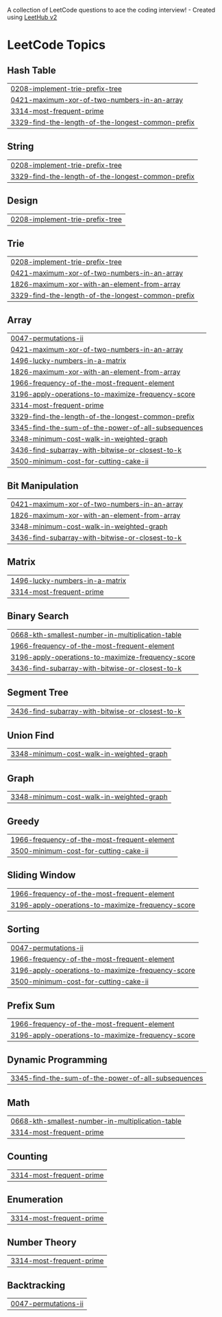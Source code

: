 A collection of LeetCode questions to ace the coding interview! - Created using [LeetHub v2](https://github.com/arunbhardwaj/LeetHub-2.0)
<!---LeetCode Topics Start-->
# LeetCode Topics
## Hash Table
|  |
| ------- |
| [0208-implement-trie-prefix-tree](https://github.com/ShauryaTripathinitrr/LeetCode/tree/master/0208-implement-trie-prefix-tree) |
| [0421-maximum-xor-of-two-numbers-in-an-array](https://github.com/ShauryaTripathinitrr/LeetCode/tree/master/0421-maximum-xor-of-two-numbers-in-an-array) |
| [3314-most-frequent-prime](https://github.com/ShauryaTripathinitrr/LeetCode/tree/master/3314-most-frequent-prime) |
| [3329-find-the-length-of-the-longest-common-prefix](https://github.com/ShauryaTripathinitrr/LeetCode/tree/master/3329-find-the-length-of-the-longest-common-prefix) |
## String
|  |
| ------- |
| [0208-implement-trie-prefix-tree](https://github.com/ShauryaTripathinitrr/LeetCode/tree/master/0208-implement-trie-prefix-tree) |
| [3329-find-the-length-of-the-longest-common-prefix](https://github.com/ShauryaTripathinitrr/LeetCode/tree/master/3329-find-the-length-of-the-longest-common-prefix) |
## Design
|  |
| ------- |
| [0208-implement-trie-prefix-tree](https://github.com/ShauryaTripathinitrr/LeetCode/tree/master/0208-implement-trie-prefix-tree) |
## Trie
|  |
| ------- |
| [0208-implement-trie-prefix-tree](https://github.com/ShauryaTripathinitrr/LeetCode/tree/master/0208-implement-trie-prefix-tree) |
| [0421-maximum-xor-of-two-numbers-in-an-array](https://github.com/ShauryaTripathinitrr/LeetCode/tree/master/0421-maximum-xor-of-two-numbers-in-an-array) |
| [1826-maximum-xor-with-an-element-from-array](https://github.com/ShauryaTripathinitrr/LeetCode/tree/master/1826-maximum-xor-with-an-element-from-array) |
| [3329-find-the-length-of-the-longest-common-prefix](https://github.com/ShauryaTripathinitrr/LeetCode/tree/master/3329-find-the-length-of-the-longest-common-prefix) |
## Array
|  |
| ------- |
| [0047-permutations-ii](https://github.com/ShauryaTripathinitrr/LeetCode/tree/master/0047-permutations-ii) |
| [0421-maximum-xor-of-two-numbers-in-an-array](https://github.com/ShauryaTripathinitrr/LeetCode/tree/master/0421-maximum-xor-of-two-numbers-in-an-array) |
| [1496-lucky-numbers-in-a-matrix](https://github.com/ShauryaTripathinitrr/LeetCode/tree/master/1496-lucky-numbers-in-a-matrix) |
| [1826-maximum-xor-with-an-element-from-array](https://github.com/ShauryaTripathinitrr/LeetCode/tree/master/1826-maximum-xor-with-an-element-from-array) |
| [1966-frequency-of-the-most-frequent-element](https://github.com/ShauryaTripathinitrr/LeetCode/tree/master/1966-frequency-of-the-most-frequent-element) |
| [3196-apply-operations-to-maximize-frequency-score](https://github.com/ShauryaTripathinitrr/LeetCode/tree/master/3196-apply-operations-to-maximize-frequency-score) |
| [3314-most-frequent-prime](https://github.com/ShauryaTripathinitrr/LeetCode/tree/master/3314-most-frequent-prime) |
| [3329-find-the-length-of-the-longest-common-prefix](https://github.com/ShauryaTripathinitrr/LeetCode/tree/master/3329-find-the-length-of-the-longest-common-prefix) |
| [3345-find-the-sum-of-the-power-of-all-subsequences](https://github.com/ShauryaTripathinitrr/LeetCode/tree/master/3345-find-the-sum-of-the-power-of-all-subsequences) |
| [3348-minimum-cost-walk-in-weighted-graph](https://github.com/ShauryaTripathinitrr/LeetCode/tree/master/3348-minimum-cost-walk-in-weighted-graph) |
| [3436-find-subarray-with-bitwise-or-closest-to-k](https://github.com/ShauryaTripathinitrr/LeetCode/tree/master/3436-find-subarray-with-bitwise-or-closest-to-k) |
| [3500-minimum-cost-for-cutting-cake-ii](https://github.com/ShauryaTripathinitrr/LeetCode/tree/master/3500-minimum-cost-for-cutting-cake-ii) |
## Bit Manipulation
|  |
| ------- |
| [0421-maximum-xor-of-two-numbers-in-an-array](https://github.com/ShauryaTripathinitrr/LeetCode/tree/master/0421-maximum-xor-of-two-numbers-in-an-array) |
| [1826-maximum-xor-with-an-element-from-array](https://github.com/ShauryaTripathinitrr/LeetCode/tree/master/1826-maximum-xor-with-an-element-from-array) |
| [3348-minimum-cost-walk-in-weighted-graph](https://github.com/ShauryaTripathinitrr/LeetCode/tree/master/3348-minimum-cost-walk-in-weighted-graph) |
| [3436-find-subarray-with-bitwise-or-closest-to-k](https://github.com/ShauryaTripathinitrr/LeetCode/tree/master/3436-find-subarray-with-bitwise-or-closest-to-k) |
## Matrix
|  |
| ------- |
| [1496-lucky-numbers-in-a-matrix](https://github.com/ShauryaTripathinitrr/LeetCode/tree/master/1496-lucky-numbers-in-a-matrix) |
| [3314-most-frequent-prime](https://github.com/ShauryaTripathinitrr/LeetCode/tree/master/3314-most-frequent-prime) |
## Binary Search
|  |
| ------- |
| [0668-kth-smallest-number-in-multiplication-table](https://github.com/ShauryaTripathinitrr/LeetCode/tree/master/0668-kth-smallest-number-in-multiplication-table) |
| [1966-frequency-of-the-most-frequent-element](https://github.com/ShauryaTripathinitrr/LeetCode/tree/master/1966-frequency-of-the-most-frequent-element) |
| [3196-apply-operations-to-maximize-frequency-score](https://github.com/ShauryaTripathinitrr/LeetCode/tree/master/3196-apply-operations-to-maximize-frequency-score) |
| [3436-find-subarray-with-bitwise-or-closest-to-k](https://github.com/ShauryaTripathinitrr/LeetCode/tree/master/3436-find-subarray-with-bitwise-or-closest-to-k) |
## Segment Tree
|  |
| ------- |
| [3436-find-subarray-with-bitwise-or-closest-to-k](https://github.com/ShauryaTripathinitrr/LeetCode/tree/master/3436-find-subarray-with-bitwise-or-closest-to-k) |
## Union Find
|  |
| ------- |
| [3348-minimum-cost-walk-in-weighted-graph](https://github.com/ShauryaTripathinitrr/LeetCode/tree/master/3348-minimum-cost-walk-in-weighted-graph) |
## Graph
|  |
| ------- |
| [3348-minimum-cost-walk-in-weighted-graph](https://github.com/ShauryaTripathinitrr/LeetCode/tree/master/3348-minimum-cost-walk-in-weighted-graph) |
## Greedy
|  |
| ------- |
| [1966-frequency-of-the-most-frequent-element](https://github.com/ShauryaTripathinitrr/LeetCode/tree/master/1966-frequency-of-the-most-frequent-element) |
| [3500-minimum-cost-for-cutting-cake-ii](https://github.com/ShauryaTripathinitrr/LeetCode/tree/master/3500-minimum-cost-for-cutting-cake-ii) |
## Sliding Window
|  |
| ------- |
| [1966-frequency-of-the-most-frequent-element](https://github.com/ShauryaTripathinitrr/LeetCode/tree/master/1966-frequency-of-the-most-frequent-element) |
| [3196-apply-operations-to-maximize-frequency-score](https://github.com/ShauryaTripathinitrr/LeetCode/tree/master/3196-apply-operations-to-maximize-frequency-score) |
## Sorting
|  |
| ------- |
| [0047-permutations-ii](https://github.com/ShauryaTripathinitrr/LeetCode/tree/master/0047-permutations-ii) |
| [1966-frequency-of-the-most-frequent-element](https://github.com/ShauryaTripathinitrr/LeetCode/tree/master/1966-frequency-of-the-most-frequent-element) |
| [3196-apply-operations-to-maximize-frequency-score](https://github.com/ShauryaTripathinitrr/LeetCode/tree/master/3196-apply-operations-to-maximize-frequency-score) |
| [3500-minimum-cost-for-cutting-cake-ii](https://github.com/ShauryaTripathinitrr/LeetCode/tree/master/3500-minimum-cost-for-cutting-cake-ii) |
## Prefix Sum
|  |
| ------- |
| [1966-frequency-of-the-most-frequent-element](https://github.com/ShauryaTripathinitrr/LeetCode/tree/master/1966-frequency-of-the-most-frequent-element) |
| [3196-apply-operations-to-maximize-frequency-score](https://github.com/ShauryaTripathinitrr/LeetCode/tree/master/3196-apply-operations-to-maximize-frequency-score) |
## Dynamic Programming
|  |
| ------- |
| [3345-find-the-sum-of-the-power-of-all-subsequences](https://github.com/ShauryaTripathinitrr/LeetCode/tree/master/3345-find-the-sum-of-the-power-of-all-subsequences) |
## Math
|  |
| ------- |
| [0668-kth-smallest-number-in-multiplication-table](https://github.com/ShauryaTripathinitrr/LeetCode/tree/master/0668-kth-smallest-number-in-multiplication-table) |
| [3314-most-frequent-prime](https://github.com/ShauryaTripathinitrr/LeetCode/tree/master/3314-most-frequent-prime) |
## Counting
|  |
| ------- |
| [3314-most-frequent-prime](https://github.com/ShauryaTripathinitrr/LeetCode/tree/master/3314-most-frequent-prime) |
## Enumeration
|  |
| ------- |
| [3314-most-frequent-prime](https://github.com/ShauryaTripathinitrr/LeetCode/tree/master/3314-most-frequent-prime) |
## Number Theory
|  |
| ------- |
| [3314-most-frequent-prime](https://github.com/ShauryaTripathinitrr/LeetCode/tree/master/3314-most-frequent-prime) |
## Backtracking
|  |
| ------- |
| [0047-permutations-ii](https://github.com/ShauryaTripathinitrr/LeetCode/tree/master/0047-permutations-ii) |
<!---LeetCode Topics End-->